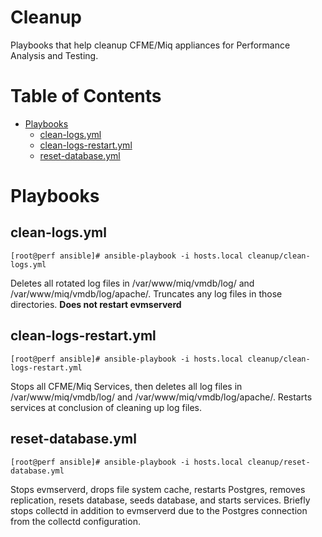 # Cleanup

Playbooks that help cleanup CFME/Miq appliances for Performance Analysis and Testing.

**Table of Contents**
========
- [Playbooks](#playbooks)
  - [clean-logs.yml](#clean-logsyml)
  - [clean-logs-restart.yml](#clean-logs-restartyml)
  - [reset-database.yml](#reset-databaseyml)

# Playbooks

## clean-logs.yml
```
[root@perf ansible]# ansible-playbook -i hosts.local cleanup/clean-logs.yml
```
Deletes all rotated log files in /var/www/miq/vmdb/log/ and /var/www/miq/vmdb/log/apache/. Truncates any log files in those directories.  **Does not restart evmserverd**

## clean-logs-restart.yml
```
[root@perf ansible]# ansible-playbook -i hosts.local cleanup/clean-logs-restart.yml
```
Stops all CFME/Miq Services, then deletes all log files in /var/www/miq/vmdb/log/ and /var/www/miq/vmdb/log/apache/.  Restarts services at conclusion of cleaning up log files.

## reset-database.yml
```
[root@perf ansible]# ansible-playbook -i hosts.local cleanup/reset-database.yml
```
Stops evmserverd, drops file system cache, restarts Postgres, removes replication, resets database, seeds database, and starts services.  Briefly stops collectd in addition to evmserverd due to the Postgres connection from the collectd configuration.
